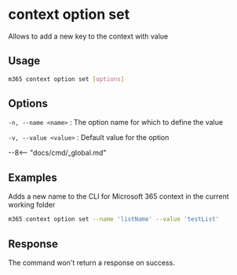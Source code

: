 # context option set

Allows to add a new key to the context with value

## Usage

```sh
m365 context option set [options]
```

## Options

`-n, --name <name>`
: The option name for which to define the value

`-v, --value <value>`
: Default value for the option

--8<-- "docs/cmd/_global.md"

## Examples

Adds a new name to the CLI for Microsoft 365 context in the current working folder

```sh
m365 context option set --name 'listName' --value 'testList'
```

## Response

The command won't return a response on success.
